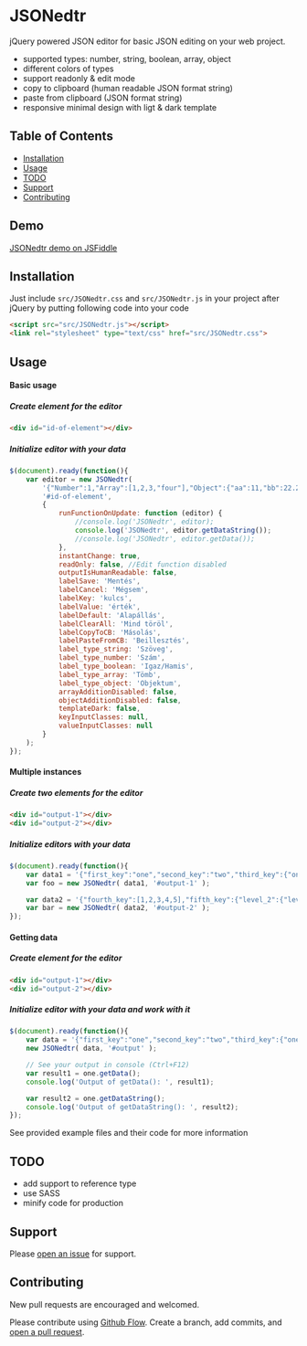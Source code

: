 # JSONedtr

jQuery powered JSON editor for basic JSON editing on your web project.
- supported types: number, string, boolean, array, object
- different colors of types
- support readonly & edit mode
- copy to clipboard (human readable JSON format string)
- paste from clipboard (JSON format string)
- responsive minimal design with ligt & dark template


## Table of Contents

- [Installation](#installation)
- [Usage](#usage)
- [TODO](#todo)
- [Support](#support)
- [Contributing](#contributing)

## Demo

[JSONedtr demo on JSFiddle](https://jsfiddle.net/4te6bkma/2/)

## Installation

Just include `src/JSONedtr.css` and `src/JSONedtr.js` in your project after jQuery by putting following code into your code

```html
<script src="src/JSONedtr.js"></script>
<link rel="stylesheet" type="text/css" href="src/JSONedtr.css">
```

## Usage

#### Basic usage

##### Create element for the editor
```html
<div id="id-of-element"></div>
```

##### Initialize editor with your data
```js
$(document).ready(function(){
	var editor = new JSONedtr(
        '{"Number":1,"Array":[1,2,3,"four"],"Object":{"aa":11,"bb":22.22},"String":"Hello World!","Boolean":true}',
        '#id-of-element', 
        {
            runFunctionOnUpdate: function (editor) {
                //console.log('JSONedtr', editor);
                console.log('JSONedtr', editor.getDataString());
                //console.log('JSONedtr', editor.getData());
            },
            instantChange: true,
            readOnly: false, //Edit function disabled
            outputIsHumanReadable: false,
            labelSave: 'Mentés',
            labelCancel: 'Mégsem',
            labelKey: 'kulcs',
            labelValue: 'érték',
            labelDefault: 'Alapállás',
            labelClearAll: 'Mind töröl',
            labelCopyToCB: 'Másolás',
            labelPasteFromCB: 'Beillesztés',
            label_type_string: 'Szöveg',
            label_type_number: 'Szám',
            label_type_boolean: 'Igaz/Hamis',
            label_type_array: 'Tömb',
            label_type_object: 'Objektum',
            arrayAdditionDisabled: false,
            objectAdditionDisabled: false,
            templateDark: false,
            keyInputClasses: null,
            valueInputClasses: null
        }
	);
});
```

#### Multiple instances

##### Create two elements for the editor
```html
<div id="output-1"></div>
<div id="output-2"></div>
```

##### Initialize editors with your data
```js
$(document).ready(function(){
	var data1 = '{"first_key":"one","second_key":"two","third_key":{"one":"item 3-1","two":"item 3-2","three":"item 3-3"}}';
	var foo = new JSONedtr( data1, '#output-1' );

	var data2 = '{"fourth_key":[1,2,3,4,5],"fifth_key":{"level_2":{"level_3":{"level_4":"item"}}}}';
	var bar = new JSONedtr( data2, '#output-2' );
});
```

#### Getting data

##### Create element for the editor
```html
<div id="output-1"></div>
<div id="output-2"></div>
```

##### Initialize editor with your data and work with it
```js
$(document).ready(function(){
	var data = '{"first_key":"one","second_key":"two","third_key":{"one":"item 3-1","two":"item 3-2","three":"item 3-3"}}';
	new JSONedtr( data, '#output' );

	// See your output in console (Ctrl+F12)
	var result1 = one.getData();
	console.log('Output of getData(): ', result1);

	var result2 = one.getDataString();
	console.log('Output of getDataString(): ', result2);
});
```

See provided example files and their code for more information

## TODO
* add support to reference type
* use SASS
* minify code for production

## Support

Please [open an issue](https://github.com/LorincJuraj/JSONedtr/issues/new) for support.

## Contributing

New pull requests are encouraged and welcomed.

Please contribute using [Github Flow](https://guides.github.com/introduction/flow/). Create a branch, add commits, and [open a pull request](https://github.com/fraction/readme-boilerplate/compare/).
